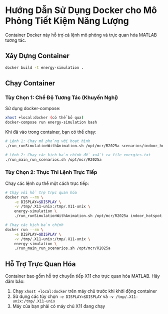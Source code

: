 # Hướng Dẫn Sử Dụng Docker cho Mô Phỏng Tiết Kiệm Năng Lượng

Container Docker này hỗ trợ cả lệnh mô phỏng và trực quan hóa MATLAB tương tác.

## Xây Dựng Container

```bash
docker build -t energy-simulation .
```

## Chạy Container

### Tùy Chọn 1: Chế Độ Tương Tác (Khuyến Nghị)

Sử dụng docker-compose:
```bash
xhost +local:docker (có thể bỏ qua)
docker-compose run energy-simulation bash
```

Khi đã vào trong container, bạn có thể chạy:
```bash
# Lệnh 1: Chạy mô phỏng với hoạt hình
./run_runSimulationWithAnimation.sh /opt/mcr/R2025a scenarios/indoor_hotspot.json

# Lệnh 2: Chạy các kịch bản chính để xuất ra file energies.txt
./run_main_run_scenarios.sh /opt/mcr/R2025a
```
### Tùy Chọn 2: Thực Thi Lệnh Trực Tiếp

Chạy các lệnh cụ thể một cách trực tiếp:

```bash
# Chạy với hỗ trợ trực quan hóa
docker run --rm \
    -e DISPLAY=$DISPLAY \
    -v /tmp/.X11-unix:/tmp/.X11-unix \
    energy-simulation \
    ./run_runSimulationWithAnimation.sh /opt/mcr/R2025a indoor_hotspot.json

# Chạy các kịch bản chính
docker run --rm \
    -e DISPLAY=$DISPLAY \
    -v /tmp/.X11-unix:/tmp/.X11-unix \
    energy-simulation \
    ./run_main_run_scenarios.sh /opt/mcr/R2025a
```

## Hỗ Trợ Trực Quan Hóa

Container bao gồm hỗ trợ chuyển tiếp X11 cho trực quan hóa MATLAB. Hãy đảm bảo:

1. Chạy `xhost +local:docker` trên máy chủ trước khi khởi động container
2. Sử dụng các tùy chọn `-e DISPLAY=$DISPLAY` và `-v /tmp/.X11-unix:/tmp/.X11-unix`
3. Máy của bạn phải có máy chủ X11 đang chạy